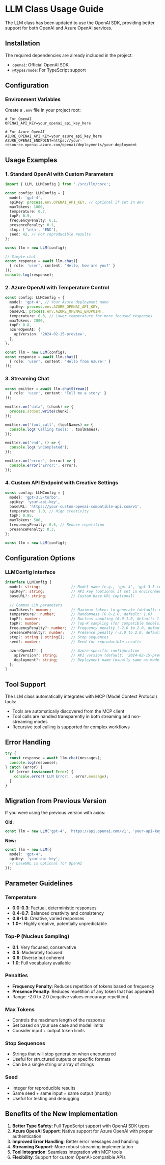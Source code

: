 # LLM Class Usage Guide

The LLM class has been updated to use the OpenAI SDK, providing better support for both OpenAI and Azure OpenAI services.

## Installation

The required dependencies are already included in the project:
- `openai`: Official OpenAI SDK
- `@types/node`: For TypeScript support

## Configuration

### Environment Variables

Create a `.env` file in your project root:

```env
# For OpenAI
OPENAI_API_KEY=your_openai_api_key_here

# For Azure OpenAI
AZURE_OPENAI_API_KEY=your_azure_api_key_here
AZURE_OPENAI_ENDPOINT=https://your-resource.openai.azure.com/openai/deployments/your-deployment
```

## Usage Examples

### 1. Standard OpenAI with Custom Parameters

```typescript
import { LLM, LLMConfig } from './src/llm/core';

const config: LLMConfig = {
  model: 'gpt-4',
  apiKey: process.env.OPENAI_API_KEY, // optional if set in env
  maxTokens: 1000,
  temperature: 0.7,
  topP: 0.9,
  frequencyPenalty: 0.1,
  presencePenalty: 0.1,
  stop: ['\n\n', 'END'],
  seed: 42, // For reproducible results
};

const llm = new LLM(config);

// Simple chat
const response = await llm.chat([
  { role: 'user', content: 'Hello, how are you?' }
]);
console.log(response);
```

### 2. Azure OpenAI with Temperature Control

```typescript
const config: LLMConfig = {
  model: 'gpt-4', // Your Azure deployment name
  apiKey: process.env.AZURE_OPENAI_API_KEY,
  baseURL: process.env.AZURE_OPENAI_ENDPOINT,
  temperature: 0.3, // Lower temperature for more focused responses
  maxTokens: 2000,
  topP: 0.8,
  azureOpenAI: {
    apiVersion: '2024-02-15-preview',
  },
};

const llm = new LLM(config);
const response = await llm.chat([
  { role: 'user', content: 'Hello from Azure!' }
]);
```

### 3. Streaming Chat

```typescript
const emitter = await llm.chatStream([
  { role: 'user', content: 'Tell me a story' }
]);

emitter.on('data', (chunk) => {
  process.stdout.write(chunk);
});

emitter.on('tool_call', (toolNames) => {
  console.log('Calling tools:', toolNames);
});

emitter.on('end', () => {
  console.log('\nCompleted');
});

emitter.on('error', (error) => {
  console.error('Error:', error);
});
```

### 4. Custom API Endpoint with Creative Settings

```typescript
const config: LLMConfig = {
  model: 'gpt-3.5-turbo',
  apiKey: 'your-api-key',
  baseURL: 'https://your-custom-openai-compatible-api.com/v1',
  temperature: 1.0, // High creativity
  topP: 0.95,
  maxTokens: 500,
  frequencyPenalty: 0.5, // Reduce repetition
  presencePenalty: 0.3,
};

const llm = new LLM(config);
```

## Configuration Options

### LLMConfig Interface

```typescript
interface LLMConfig {
  model: string;              // Model name (e.g., 'gpt-4', 'gpt-3.5-turbo')
  apiKey?: string;            // API key (optional if set in environment)
  baseURL?: string;           // Custom base URL (optional)
  
  // Common LLM parameters
  maxTokens?: number;         // Maximum tokens to generate (default: model's max)
  temperature?: number;       // Randomness (0.0-2.0, default: 1.0)
  topP?: number;              // Nucleus sampling (0.0-1.0, default: 1.0)
  topK?: number;              // Top-K sampling (for compatible models)
  frequencyPenalty?: number;  // Frequency penalty (-2.0 to 2.0, default: 0)
  presencePenalty?: number;   // Presence penalty (-2.0 to 2.0, default: 0)
  stop?: string | string[];   // Stop sequences
  seed?: number;              // Seed for reproducible results
  
  azureOpenAI?: {             // Azure-specific configuration
    apiVersion?: string;      // API version (default: '2024-02-15-preview')
    deployment?: string;      // Deployment name (usually same as model)
  };
}
```

## Tool Support

The LLM class automatically integrates with MCP (Model Context Protocol) tools:

- Tools are automatically discovered from the MCP client
- Tool calls are handled transparently in both streaming and non-streaming modes
- Recursive tool calling is supported for complex workflows

## Error Handling

```typescript
try {
  const response = await llm.chat(messages);
  console.log(response);
} catch (error) {
  if (error instanceof Error) {
    console.error('LLM Error:', error.message);
  }
}
```

## Migration from Previous Version

If you were using the previous version with axios:

**Old:**
```typescript
const llm = new LLM('gpt-4', 'https://api.openai.com/v1', 'your-api-key');
```

**New:**
```typescript
const llm = new LLM({
  model: 'gpt-4',
  apiKey: 'your-api-key',
  // baseURL is optional for OpenAI
});
```

## Parameter Guidelines

### Temperature
- **0.0-0.3**: Factual, deterministic responses
- **0.4-0.7**: Balanced creativity and consistency
- **0.8-1.0**: Creative, varied responses
- **1.0+**: Highly creative, potentially unpredictable

### Top-P (Nucleus Sampling)
- **0.1**: Very focused, conservative
- **0.5**: Moderately focused
- **0.9**: Diverse but coherent
- **1.0**: Full vocabulary available

### Penalties
- **Frequency Penalty**: Reduces repetition of tokens based on frequency
- **Presence Penalty**: Reduces repetition of any token that has appeared
- Range: -2.0 to 2.0 (negative values encourage repetition)

### Max Tokens
- Controls the maximum length of the response
- Set based on your use case and model limits
- Consider input + output token limits

### Stop Sequences
- Strings that will stop generation when encountered
- Useful for structured outputs or specific formats
- Can be a single string or array of strings

### Seed
- Integer for reproducible results
- Same seed + same input = same output (mostly)
- Useful for testing and debugging

## Benefits of the New Implementation

1. **Better Type Safety**: Full TypeScript support with OpenAI SDK types
2. **Azure OpenAI Support**: Native support for Azure OpenAI with proper authentication
3. **Improved Error Handling**: Better error messages and handling
4. **Streaming Support**: More robust streaming implementation
5. **Tool Integration**: Seamless integration with MCP tools
6. **Flexibility**: Support for custom OpenAI-compatible APIs